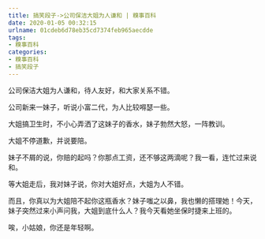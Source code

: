 ```yaml
---
title: 搞笑段子->公司保洁大姐为人谦和 | 糗事百科
date: 2020-01-05 00:32:15
urlname: 01cdeb6d78eb35cd7374feb965aecdde
tags: 
- 糗事百科
categories:
- 糗事百科
- 搞笑段子
---
```

公司保洁大姐为人谦和，待人友好，和大家关系不错。

公司新来一妹子，听说小富二代，为人比较嘚瑟一些。

大姐搞卫生时，不小心弄洒了这妹子的香水，妹子勃然大怒，一阵教训。

大姐不停道歉，并说要陪。

妹子不屑的说，你赔的起吗？你那点工资，还不够这两滴呢？我一看，连忙过来说和。

等大姐走后，我对妹子说，你对大姐好点，大姐为人不错。

而且，你真以为大姐陪不起你这瓶香水？妹子嗤之以鼻，我也懒的搭理她！今天，妹子突然过来小声问我，大姐到底什么人？我今天看她坐保时捷来上班的。

唉，小姑娘，你还是年轻啊。


